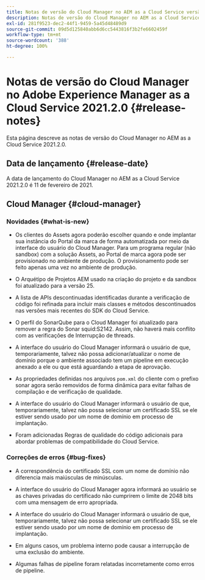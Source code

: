 ```yaml
---
title: Notas de versão do Cloud Manager no AEM as a Cloud Service versão 2021.2.0
description: Notas de versão do Cloud Manager no AEM as a Cloud Service versão 2021.2.0
exl-id: 281f9523-dec2-44f1-9459-5a45d48489d9
source-git-commit: 09d5d125840abb6d6cc5443816f3b2fe6602459f
workflow-type: tm+mt
source-wordcount: '388'
ht-degree: 100%

---
```


# Notas de versão do Cloud Manager no Adobe Experience Manager as a Cloud Service 2021.2.0 {#release-notes}

Esta página descreve as notas de versão do Cloud Manager no AEM as a Cloud Service 2021.2.0.

## Data de lançamento {#release-date}

A data de lançamento do Cloud Manager no AEM as a Cloud Service 2021.2.0 é 11 de fevereiro de 2021.

## Cloud Manager {#cloud-manager}

### Novidades {#what-is-new}

* Os clientes do Assets agora poderão escolher quando e onde implantar sua instância do Portal da marca de forma automatizada por meio da interface do usuário do Cloud Manager. Para um programa regular (não sandbox) com a solução Assets, ao Portal de marca agora pode ser provisionado no ambiente de produção. O provisionamento pode ser feito apenas uma vez no ambiente de produção.

* O Arquétipo de Projetos AEM usado na criação do projeto e da sandbox foi atualizado para a versão 25.

* A lista de APIs descontinuadas identificadas durante a verificação de código foi refinada para incluir mais classes e métodos descontinuados nas versões mais recentes do SDK do Cloud Service.

* O perfil do SonarQube para o Cloud Manager foi atualizado para remover a regra do Sonar squid:S2142. Assim, não haverá mais conflito com as verificações de Interrupção de threads.

* A interface do usuário do Cloud Manager informará o usuário de que, temporariamente, talvez não possa adicionar/atualizar o nome de domínio porque o ambiente associado tem um pipeline em execução anexado a ele ou que está aguardando a etapa de aprovação.

* As propriedades definidas nos arquivos `pom.xml` do cliente com o prefixo sonar agora serão removidos de forma dinâmica para evitar falhas de compilação e de verificação de qualidade.

* A interface do usuário do Cloud Manager informará o usuário de que, temporariamente, talvez não possa selecionar um certificado SSL se ele estiver sendo usado por um nome de domínio em processo de implantação.

* Foram adicionadas Regras de qualidade do código adicionais para abordar problemas de compatibilidade do Cloud Service.

### Correções de erros  {#bug-fixes}

* A correspondência do certificado SSL com um nome de domínio não diferencia mais maiúsculas de minúsculas.

* A interface do usuário do Cloud Manager agora informará ao usuário se as chaves privadas do certificado não cumprirem o limite de 2048 bits com uma mensagem de erro apropriada.

* A interface do usuário do Cloud Manager informará o usuário de que, temporariamente, talvez não possa selecionar um certificado SSL se ele estiver sendo usado por um nome de domínio em processo de implantação.

* Em alguns casos, um problema interno pode causar a interrupção de uma exclusão do ambiente.

* Algumas falhas de pipeline foram relatadas incorretamente como erros de pipeline.
